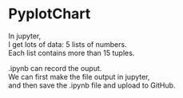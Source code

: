# PyplotChart
In jupyter,  
I get lots of data: 5 lists of numbers.  
Each list contains more than 15 tuples.  
  
.ipynb can record the ouput.  
We can first make the file output in jupyter,  
and then save the .ipynb file and upload to GitHub.
